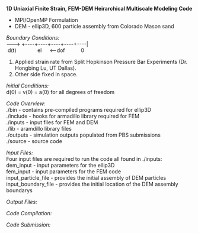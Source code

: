 **1D Uniaxial Finite Strain, FEM-DEM Heirarchical Multiscale Modeling Code**
* MPI/OpenMP Formulation
* DEM - ellip3D, 600 particle assembly from Colorado Mason sand

*Boundary Conditions:*  
---> +----+----+----+----+----|  
&nbsp;d(t) &emsp;&emsp;&emsp;&ensp; el &emsp; <--dof &emsp;&emsp;&ensp; 0  
1. Applied strain rate from Split Hopkinson Pressure Bar Experiments (Dr. Hongbing Lu, UT Dallas).
2. Other side fixed in space.

*Initial Conditions:*  
d(0) = v(0) = a(0) for all degrees of freedom

*Code Overview:*  
./bin - contains pre-compiled programs required for ellip3D  
./include - hooks for armadillo library required for FEM  
./inputs - input files for FEM and DEM  
./lib - aramdillo library files  
./outputs - simulation outputs populated from PBS submissions  
./source - source code

*Input Files:*  
Four input files are required to run the code all found in ./inputs:  
dem_input - input parameters for the ellip3D  
fem_input - input parameters for the FEM code  
input_particle_file - provides the initial assembly of DEM particles  
input_boundary_file - provides the initial location of the DEM assembly boundarys

*Output Files:*

*Code Compilation:*

*Code Submission:*

